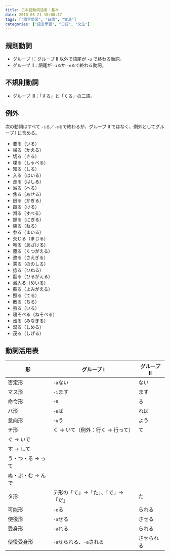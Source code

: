 ```yaml
---
title: 日本語動詞活用：基本
date: 2018-06-21 10:00:17
tags: ["語言學習", "日語", "文法"]
categories: ["語言學習", "日語", "文法"]
---
```


## 規則動詞

- グループ Ⅰ：グループ Ⅱ 以外で語尾が `-u` で終わる動詞。
- グループ Ⅱ：語尾が `-iる`か `-eる`で終わる動詞。

## 不規則動詞

- グループ Ⅲ：「する」と「くる」の二語。

## 例外

次の動詞はすべて `-iる`／`-eる`で終わるが、グループ Ⅱ ではなく、例外としてグループ Ⅰ に含める。

- 要る（いる）
- 帰る（かえる）
- 切る（きる）
- 喋る（しゃべる）
- 知る（しる）
- 入る（はいる）
- 走る（はしる）
- 減る（へる）
- 焦る（あせる）
- 限る（かぎる）
- 蹴る（ける）
- 滑る（すべる）
- 握る（にぎる）
- 練る（ねる）
- 参る（まいる）
- 交じる（まじる）
- 嘲る（あざける）
- 覆る（くつがえる）
- 遮る（さえぎる）
- 罵る（ののしる）
- 捻る（ひねる）
- 翻る（ひるがえる）
- 滅入る（めいる）
- 蘇る（よみがえる）
- 照る（てる）
- 散る（ちる）
- 煎る（いる）
- 寝そべる（ねそべる）
- 漲る（みなぎる）
- 湿る（しめる）
- 茂る（しげる）

## 動詞活用表

| 形 | グループ Ⅰ | グループ Ⅱ |
| --- | --- | --- |
| 否定形 | `-a`ない | ない |
| マス形 | `-i`ます | ます |
| 命令形 | `-e` | ろ |
| バ形 | `-e`ば | れば |
| 意向形 | `-o`う | よう |
| テ形 | く → いて（例外：行く → 行って） | て |
| ぐ → いで |
| す → して |
| う・つ・る → って |  |  |
| ぬ・ぶ・む → んで |  |  |
| タ形 | テ形の「て」→「た」、「で」→「だ」 | た |
| 可能形 | `-e`る | られる |
| 使役形 | `-a`せる | させる |
| 受身形 | `-a`れる | られる |
| 使役受身形 | `-a`せられる、`-a`される | させられる |
